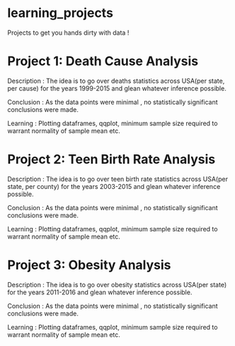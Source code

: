 # learning_projects
Projects to get you hands dirty with data !

# Project 1: Death Cause Analysis
Description : The idea is to go over deaths statistics across USA(per state, per cause) for the years 1999-2015 and glean whatever inference possible.

Conclusion : As the data points were minimal , no statistically significant conclusions were made.

Learning : Plotting dataframes, qqplot, minimum sample size required to warrant normality of sample mean etc.

# Project 2: Teen Birth Rate Analysis
Description : The idea is to go over teen birth rate statistics across USA(per state, per county) for the years 2003-2015 and glean whatever inference possible.

Conclusion : As the data points were minimal , no statistically significant conclusions were made.

Learning : Plotting dataframes, qqplot, minimum sample size required to warrant normality of sample mean etc.

# Project 3: Obesity Analysis
Description : The idea is to go over obesity statistics across USA(per state) for the years 2011-2016 and glean whatever inference possible.

Conclusion : As the data points were minimal , no statistically significant conclusions were made.

Learning : Plotting dataframes, qqplot, minimum sample size required to warrant normality of sample mean etc.

